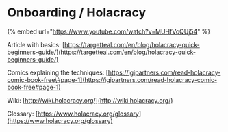 # Onboarding / Holacracy

{% embed url="https://www.youtube.com/watch?v=MUHfVoQUj54" %}

Article with basics: [https://targetteal.com/en/blog/holacracy-quick-beginners-guide/](https://targetteal.com/en/blog/holacracy-quick-beginners-guide/)

Comics explaining the techniques: [https://igipartners.com/read-holacracy-comic-book-free\#page-1](https://igipartners.com/read-holacracy-comic-book-free#page-1)

Wiki: [http://wiki.holacracy.org/](http://wiki.holacracy.org/)

Glossary: [https://www.holacracy.org/glossary](https://www.holacracy.org/glossary)

